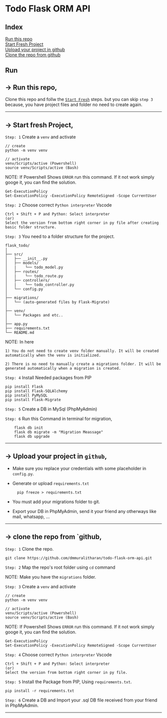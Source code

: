 
# Todo Flask ORM API

## Index
<a href="#run-this-repo">Run this repo</a><br />
<a href="#start-fresh-project">Start Fresh Project</a><br />
<a href="#upload-your-project-in-github">Upload your project in github</a><br />
<a href="#clone-the-repo">Clone the repo from github</a><br />

## Run

## <div id="run-this-repo">&rarr; Run this repo,</div>

 Clone this repo and follw the <a href="#start-fresh-project">`Start Fresh`</a> steps. but you can skip `step 3` because, you have project files and folder no need to create again.

---

## <div id="start-fresh-project">&rarr; Start fresh Project,</div> 

`Step: 1` Create a `venv` and activate
    
    // create
    python -m venv venv

    // activate
    venv/Scripts/active (Powershell)
    source venv/Scripts/active (Bash)
    
NOTE: If Powershell Shows `ERROR` run this command. If it not work simply googe it, you can find the solution.
    
    Get-ExecutionPolicy
    Set-ExecutionPolicy -ExecutionPolicy RemoteSigned -Scope CurrentUser

`Step: 2` Choose correct `Python interpreter` Vscode

    Ctrl + Shift + P and Python: Select interpreter    
    (or)
    Select the version from bottom right corner in py file after creating basic folder structure.

`Step: 3` You need to a folder structure for the project.

    flask_todo/
    │
    ├── src/
    │   ├── __init__.py
    │   ├── models/
    │   |    └── todo_model.py  
    │   ├── routes/
    │   |    └── todo_route.py  
    │   ├── controllers/
    │   |    └── todo_controller.py  
    │   └── config.py
    │
    ├── migrations/
    │   └── (auto-generated files by Flask-Migrate)
    │
    ├── venv/ 
    │   └── Packages and etc..
    │
    ├── app.py
    ├── requirements.txt
    └── README.md

NOTE: 
    In here 

    1) You do not need to create venv folder manually. It will be created automatically when the venv is initialized.

    2) There is no need to manually create a migrations folder. It will be generated automatically when a migration is created.

`Step: 4` Install Needed packages from PIP

    pip install Flask
    pip install Flask-SQLAlchemy
    pip install PyMySQL
    pip install Flask-Migrate

`Step: 5` Create a DB in MySql (PhpMyAdmin)

`Step: 6` Run this Command in terminal for migration,
        
        flask db init
        flask db migrate -m "Migration Meassage"
        flask db upgrade

---

## <div id="upload-your-project-in-github">&rarr; Upload your project in `github`,</div>

- Make sure you replace your credentials with some placeholder in `config.py`.

- Generate or upload `requirements.txt`

        pip freeze > requirements.txt

- You must add your migrations folder to git.

- Export your DB in PhpMyAdmin, send it your friend any otherways like mail, whatsapp, ...


---

## <div id="clone-the-repo">&rarr; clone the repo from `github,</div>

`Step: 1` Clone the repo.

    git clone https://github.com/dmmuralitharan/todo-flask-orm-api.git

`Step: 2` Map the repo's root folder using `cd` command

NOTE: Make you have the `migrations` folder.

`Step: 3` Create a `venv` and activate
    
    // create
    python -m venv venv

    // activate
    venv/Scripts/active (Powershell)
    source venv/Scripts/active (Bash)
    
NOTE: If Powershell Shows `ERROR` run this command. If it not work simply googe it, you can find the solution.
    
    Get-ExecutionPolicy
    Set-ExecutionPolicy -ExecutionPolicy RemoteSigned -Scope CurrentUser

`Step: 4` Choose correct `Python interpreter` Vscode

    Ctrl + Shift + P and Python: Select interpreter    
    (or)
    Select the version from bottom right corner in py file.

`Step: 5` Install the Package from PIP, Using `requirements.txt`.

    pip install -r requirements.txt
   
`Step: 6` Create a DB and Import your .sql DB file received from your friend in PhpMyAdmin.

---



